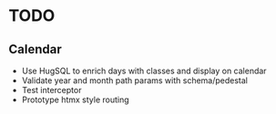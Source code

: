 # TODO

## Calendar
- Use HugSQL to enrich days with classes and display on calendar
- Validate year and month path params with schema/pedestal
- Test interceptor
- Prototype htmx style routing
